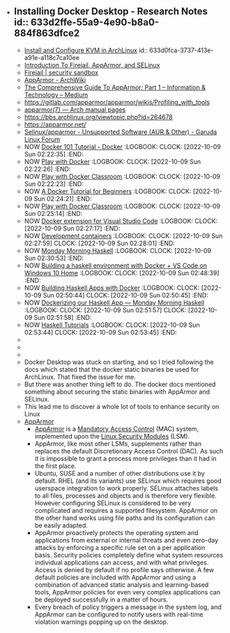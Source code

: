 - Installing Docker Desktop - Research Notes
  id:: 633d2ffe-55a9-4e90-b8a0-884f863dfce2
	-
	- [Install and Configure KVM in ArchLinux](https://linuxhint.com/install_configure_kvm_archlinux/)
	  id:: 633d0fca-3737-413e-a91e-a118c7ca10ee
	- [Introduction To Firejail, AppArmor, and SELinux](https://retro64xyz.gitlab.io/presentations/2018/10/16/firejail-and-apparmor/)
	- [Firejail | security sandbox](https://firejail.wordpress.com/)
	- [AppArmor - ArchWiki](https://wiki.archlinux.org/title/AppArmor#Installation)
	- [The Comprehensive Guide To AppArmor: Part 1 – Information & Technology – Medium](https://archive.is/5A8Ka)
	- https://gitlab.com/apparmor/apparmor/wikis/Profiling_with_tools
	- [apparmor(7) — Arch manual pages](https://man.archlinux.org/man/apparmor.7.en)
	- https://bbs.archlinux.org/viewtopic.php?id=264678
	- https://apparmor.net/
	- [Selinux/apparmor - Unsupported Software (AUR & Other) - Garuda Linux Forum](https://forum.garudalinux.org/t/selinux-apparmor/4840)
	- NOW [Docker 101 Tutorial - Docker](https://www.docker.com/101-tutorial/)
	  :LOGBOOK:
	  CLOCK: [2022-10-09 Sun 02:22:35]
	  :END:
	- NOW [Play with Docker](https://labs.play-with-docker.com/)
	  :LOGBOOK:
	  CLOCK: [2022-10-09 Sun 02:22:26]
	  :END:
	- NOW [Play with Docker Classroom](https://training.play-with-docker.com/)
	  :LOGBOOK:
	  CLOCK: [2022-10-09 Sun 02:22:23]
	  :END:
	- NOW [A Docker Tutorial for Beginners](https://docker-curriculum.com) 
	  :LOGBOOK:
	  CLOCK: [2022-10-09 Sun 02:24:21]
	  :END:
	- NOW [Play with Docker Classroom](https://training.play-with-docker.com/alacart/)
	  :LOGBOOK:
	  CLOCK: [2022-10-09 Sun 02:25:14]
	  :END:
	- NOW [Docker extension for Visual Studio Code](https://code.visualstudio.com/docs/containers/overview)
	  :LOGBOOK:
	  CLOCK: [2022-10-09 Sun 02:27:17]
	  :END:
	- NOW [Development containers](https://containers.dev/)
	  :LOGBOOK:
	  CLOCK: [2022-10-09 Sun 02:27:59]
	  CLOCK: [2022-10-09 Sun 02:28:01]
	  :END:
	- NOW [Monday Morning Haskell](https://mmhaskell.com) 
	  :LOGBOOK:
	  CLOCK: [2022-10-09 Sun 02:30:53]
	  :END:
	- NOW [Building a haskell environment with Docker + VS Code on Windows 10 Home](https://linuxtut.com/en/9dd10d48cf11c4201227)
	  :LOGBOOK:
	  CLOCK: [2022-10-09 Sun 02:48:39]
	  :END:
	- NOW [Building Haskell Apps with Docker](https://www.fpcomplete.com/blog/2017/12/building-haskell-apps-with-docker/)
	  :LOGBOOK:
	  CLOCK: [2022-10-09 Sun 02:50:44]
	  CLOCK: [2022-10-09 Sun 02:50:45]
	  :END:
	- NOW [Dockerizing our Haskell App — Monday Morning Haskell](https://mmhaskell.com/blog/2018/4/25/dockerizing-our-haskell-app)
	  :LOGBOOK:
	  CLOCK: [2022-10-09 Sun 02:51:57]
	  CLOCK: [2022-10-09 Sun 02:51:58]
	  :END:
	- NOW [Haskell Tutorials](https://www.haskelltutorials.com/)
	  :LOGBOOK:
	  CLOCK: [2022-10-09 Sun 02:53:44]
	  CLOCK: [2022-10-09 Sun 02:53:45]
	  :END:
	-
	-
	-
	- Docker Desktop was stuck on starting, and so I tried following the docs which stated that the docker static binaries be used for ArchLinux. That fixed the issue for me.
	- But there was another thing left to do. The docker docs mentioned something about securing the static binaries with AppArmor and SELinux.
	- This lead me to discover a whole lot of tools to enhance security on Linux
	- [AppArmor](https://wiki.archlinux.org/title/AppArmor)
		- [AppArmor](https://en.wikipedia.org/wiki/AppArmor) is a [Mandatory Access Control](https://wiki.archlinux.org/title/Mandatory_Access_Control) (MAC) system, implemented upon the [Linux Security Modules](https://en.wikipedia.org/wiki/Linux_Security_Modules) (LSM).
		- AppArmor, like most other LSMs, supplements rather than replaces the default Discretionary Access Control (DAC). As such it is impossible to grant a process more privileges than it had in the first place.
		- Ubuntu, SUSE and a number of other distributions use it by default. RHEL (and its variants) use SELinux which requires good userspace integration to work properly. SELinux attaches labels to all files, processes and objects and is therefore very flexible. However configuring SELinux is considered to be very complicated and requires a supported filesystem. AppArmor on the other hand works using file paths and its configuration can be easily adapted.
		- AppArmor proactively protects the operating system and applications from external or internal threats and even zero-day attacks by enforcing a specific rule set on a per application basis. Security policies completely define what system resources individual applications can access, and with what privileges. Access is denied by default if no profile says otherwise. A few default policies are included with AppArmor and using a combination of advanced static analysis and learning-based tools, AppArmor policies for even very complex applications can be deployed successfully in a matter of hours.
		- Every breach of policy triggers a message in the system log, and AppArmor can be configured to notify users with real-time violation warnings popping up on the desktop.